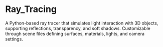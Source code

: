 # Ray_Tracing
A Python-based ray tracer that simulates light interaction with 3D objects, supporting reflections, transparency, and soft shadows. Customizable through scene files defining surfaces, materials, lights, and camera settings.
